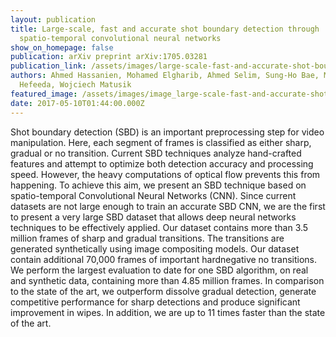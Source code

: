 ```yaml
---
layout: publication
title: Large-scale, fast and accurate shot boundary detection through
  spatio-temporal convolutional neural networks
show_on_homepage: false
publication: arXiv preprint arXiv:1705.03281
publication_link: /assets/images/large-scale-fast-and-accurate-shot-boundary-detection-through-spatio-temporal-convolutional-neural-networks.pdf
authors: Ahmed Hassanien, Mohamed Elgharib, Ahmed Selim, Sung-Ho Bae, Mohamed
  Hefeeda, Wojciech Matusik
featured_image: /assets/images/image_large-scale-fast-and-accurate-shot-boundry.png
date: 2017-05-10T01:44:00.000Z
---
```

Shot boundary detection (SBD) is an important preprocessing step for video manipulation. Here, each segment of frames is classified as either sharp, gradual or no transition. Current SBD techniques analyze hand-crafted features and attempt to optimize both detection accuracy and processing speed. However, the heavy computations of optical flow prevents this from happening. To achieve this aim, we present an SBD technique based on spatio-temporal Convolutional Neural Networks (CNN). Since current datasets are not large enough to train an accurate SBD CNN, we are the first to present a very large SBD dataset that allows deep neural networks techniques to be effectively applied. Our dataset contains more than 3.5 million frames of sharp and gradual transitions. The transitions are generated synthetically using image compositing models. Our dataset contain additional 70,000 frames of important hardnegative no transitions. We perform the largest evaluation to date for one SBD algorithm, on real and synthetic data, containing more than 4.85 million frames. In comparison to the state of the art, we outperform dissolve gradual detection, generate competitive performance for sharp detections and produce significant improvement in wipes. In addition, we are up to 11 times faster than the state of the art.